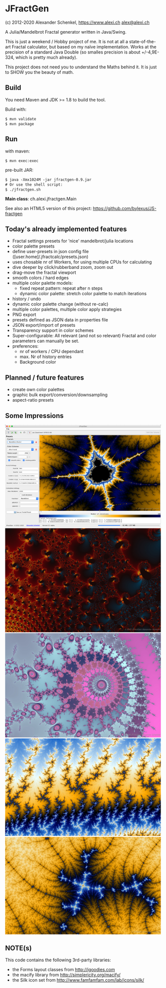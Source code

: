 JFractGen
=========

(c) 2012-2020 Alexander Schenkel, https://www.alexi.ch alex@alexi.ch

A Julia/Mandelbrot Fractal generator written in Java/Swing.

This is just a weekend / Hobby project of me. It is not at all a state-of-the-art
Fractal calculator, but based on my naïve implementation. Works at the precision of a standard
Java Double (so smalles precision is about +/-4,9E-324, which is pretty much already).

This project does not need you to understand the Maths behind it. It is just to SHOW
you the beauty of math.

Build
-----

You need Maven and JDK >= 1.8 to build the tool.

Build with:

```
$ mvn validate
$ mvn package
```

Run
----

with maven:

```
$ mvn exec:exec
```

pre-built JAR:

```
$ java -Xmx1024M -jar jfractgen-0.9.jar
# Or use the shell script:
$ ./jfractgen.sh
```

**Main class**: ch.alexi.jfractgen.Main

See also an HTML5 version of this project: https://github.com/bylexus/JS-fractgen

Today's already implemented features
------------------------------------
- Fractal settings presets for 'nice' mandelbrot/julia locations
- color palette presets
- define user-presets in json config file ([user.home]/.jfractcalc/presets.json)
- uses chosable nr of Workers, for using multiple CPUs for calculating
- dive deeper by click/rubberband zoom, zoom out
- drag-move the fractal viewport
- smooth colors / hard edges
- multiple color palette models:
  - fixed repeat pattern: repeat after n steps
  - dynamic color palette: stretch color palette to match iterations
- history / undo
- dynamic color palette change (without re-calc)
- multiple color palettes, multiple color apply strategies
- PNG export
- presets defined as JSON data in properties file
- JSON export/import of presets
- Transparency support in color schemes
- Super-configurable: All relevant (and not so relevant) Fractal and color parameters can manually be set.
- preferences:
  - nr of workers / CPU dependant
  - max. Nr of history entries
  - Background color


Planned / future features
-------------------------
- create own color palettes
- graphic bulk export/conversion/downsampling
- aspect-ratio presets

Some Impressions
--------------------

![Screenshot of the application](./featured/img/screenshot1.jpg)
![Mandelbrot Example](./featured/img/2015-02-04-001.jpg)
![Mandelbrot Example](./featured/img/2015-05-02-003.jpg)
![Mandelbrot Example](./featured/img/20200712-FlamesEverywhere.jpg)
![Mandelbrot Example](./featured/img/20200822-Crosses.jpg)


NOTE(s)
-------
This code contains the following 3rd-party libraries:
- the Forms layout classes from http://jgoodies.com
- the macify library from http://simplericity.org/macify/
- the Silk icon set from http://www.famfamfam.com/lab/icons/silk/

